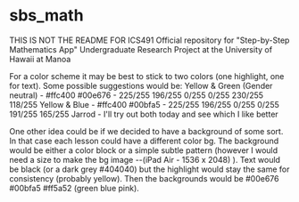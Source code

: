 # sbs_math
THIS IS NOT THE README FOR ICS491
Official repository for "Step-by-Step Mathematics App" Undergraduate Research Project at the University of Hawaii at Manoa

For a color scheme it may be best to stick to two colors (one highlight, one for text). 
Some possible suggestions would be:
Yellow & Green (Gender neutral) - #ffc400 #00e676   - 225/255 196/255 0/255   0/255 230/255 118/255
Yellow & Blue - #ffc400 #00bfa5   - 225/255 196/255 0/255   0/255 191/255 165/255
Jarrod - I'll try out both today and see which I like better

One other idea could be if we decided to have a background  of some sort. In that case each lesson could have a different color bg.
The background would be either a color block or a simple subtle pattern (however I would need a size to make the bg image --(iPad Air - 1536 x 2048) ).
Text would be black (or a dark grey #404040) but the highlight would stay the same for consistency (probably yellow).
Then the backgrounds would be #00e676 #00bfa5 #ff5a52 (green blue pink).
